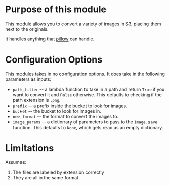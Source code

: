 # Purpose of this module
This module allows you to convert a variety of images in S3, placing them next to the originals.

It handles anything that [pillow](https://pillow.readthedocs.io/en/stable/) can handle.

# Configuration Options
This modules takes in no configuration options. It does take in the following parameters as inputs:
- `path_filter` -- a lambda function to take in a path and return `True` if you want to convert it and `False` otherwise. This defaults to checking if the path extension is `.png`.
- `prefix` -- a prefix inside the bucket to look for images.
- `bucket` -- the bucket to look for images in.
- `new_format` -- the format to convert the images to.
- `image_params` -- a dictionary of parameters to pass to the `Image.save` function. This defaults to `None`, which gets read as an empty dictionary.

# Limitations
Assumes:
1. The files are labeled by extension correctly
2. They are all in the same format
